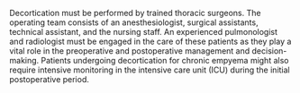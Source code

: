 Decortication must be performed by trained thoracic surgeons. The operating team consists of an anesthesiologist, surgical assistants, technical assistant, and the nursing staff. An experienced pulmonologist and radiologist must be engaged in the care of these patients as they play a vital role in the preoperative and postoperative management and decision-making. Patients undergoing decortication for chronic empyema might also require intensive monitoring in the intensive care unit (ICU) during the initial postoperative period.